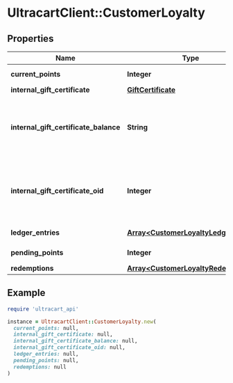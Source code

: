 # UltracartClient::CustomerLoyalty

## Properties

| Name | Type | Description | Notes |
| ---- | ---- | ----------- | ----- |
| **current_points** | **Integer** | Current points | [optional] |
| **internal_gift_certificate** | [**GiftCertificate**](GiftCertificate.md) |  | [optional] |
| **internal_gift_certificate_balance** | **String** | Loyalty Cashback / Store credit balance (internal gift certificate balance) | [optional] |
| **internal_gift_certificate_oid** | **Integer** | Internal gift certificate oid used to tracking loyalty cashback / store credit. | [optional] |
| **ledger_entries** | [**Array&lt;CustomerLoyaltyLedger&gt;**](CustomerLoyaltyLedger.md) | Ledger entries | [optional] |
| **pending_points** | **Integer** | Pending Points | [optional] |
| **redemptions** | [**Array&lt;CustomerLoyaltyRedemption&gt;**](CustomerLoyaltyRedemption.md) | Redemptions | [optional] |

## Example

```ruby
require 'ultracart_api'

instance = UltracartClient::CustomerLoyalty.new(
  current_points: null,
  internal_gift_certificate: null,
  internal_gift_certificate_balance: null,
  internal_gift_certificate_oid: null,
  ledger_entries: null,
  pending_points: null,
  redemptions: null
)
```

